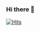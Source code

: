 ### Hi there 👋

[![Hits](https://hits.seeyoufarm.com/api/count/incr/badge.svg?url=https%3A%2F%2Fgithub.com%2Fseeyoujeong%2Fhit-counter&count_bg=%23B8B8B8&title_bg=%23555555&icon=&icon_color=%23515151&title=hits&edge_flat=true)](https://hits.seeyoufarm.com)

<!--![javascript](https://img.shields.io/badge/JavaScript-323330?style=for-the-badge&logo=javascript&logoColor=F7DF1E)-->
<!--![typescript](https://img.shields.io/badge/TypeScript-3178C6?style=for-the-badge&logo=typescript&logoColor=white)-->
<!--![rust](https://img.shields.io/badge/Rust-323330?style=for-the-badge&logo=rust&logoColor=white)-->

<!--![react](https://img.shields.io/badge/React-20232A?style=for-the-badge&logo=react&logoColor=61DAFB)-->
<!--![vue](https://img.shields.io/badge/Vue.js-35495E?style=for-the-badge&logo=vuedotjs&logoColor=4FC08D)-->
<!--![next](https://img.shields.io/badge/Next-000000?style=for-the-badge&logo=nextdotjs&logoColor=FFFFFF)-->

<!--![html](https://img.shields.io/badge/HTML5-E34F26?style=for-the-badge&logo=html5&logoColor=white)-->
<!--![css](https://img.shields.io/badge/CSS3-1572B6?style=for-the-badge&logo=css3&logoColor=white)-->
<!--![sass](https://img.shields.io/badge/SASS-CC6699?style=for-the-badge&logo=sass&logoColor=white)-->

